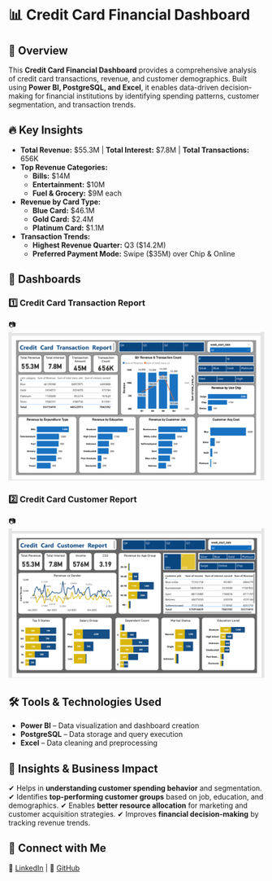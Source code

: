 # 📊 Credit Card Financial Dashboard

## 📌 Overview
This **Credit Card Financial Dashboard** provides a comprehensive analysis of credit card transactions, revenue, and customer demographics. Built using **Power BI, PostgreSQL, and Excel**, it enables data-driven decision-making for financial institutions by identifying spending patterns, customer segmentation, and transaction trends.

## 🔥 Key Insights
- **Total Revenue:** $55.3M | **Total Interest:** $7.8M | **Total Transactions:** 656K
- **Top Revenue Categories:**
  - **Bills:** $14M
  - **Entertainment:** $10M
  - **Fuel & Grocery:** $9M each
- **Revenue by Card Type:**
  - **Blue Card:** $46.1M
  - **Gold Card:** $2.4M
  - **Platinum Card:** $1.1M
- **Transaction Trends:**
  - **Highest Revenue Quarter:** Q3 ($14.2M)
  - **Preferred Payment Mode:** Swipe ($35M) over Chip & Online

## 📌 Dashboards
### 1️⃣ Credit Card Transaction Report
📷 ![Dashboard Screenshot](dashboard%20(CC-1).png)

### 2️⃣ Credit Card Customer Report
📷 ![Dashboard Screenshot](dashboard%20(CC-2).png)

## 🛠️ Tools & Technologies Used
- **Power BI** – Data visualization and dashboard creation
- **PostgreSQL** – Data storage and query execution
- **Excel** – Data cleaning and preprocessing

## 🎯 Insights & Business Impact
✔ Helps in **understanding customer spending behavior** and segmentation.
✔ Identifies **top-performing customer groups** based on job, education, and demographics.
✔ Enables **better resource allocation** for marketing and customer acquisition strategies.
✔ Improves **financial decision-making** by tracking revenue trends.   

## 📩 Connect with Me
📧 [LinkedIn](https://www.linkedin.com/in/its-ekanshi/) | 🔗 [GitHub](https://github.com/its-ekanshi/)
